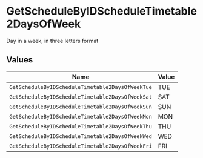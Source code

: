 # GetScheduleByIDScheduleTimetable2DaysOfWeek

Day in a week, in three letters format


## Values

| Name                                             | Value                                            |
| ------------------------------------------------ | ------------------------------------------------ |
| `GetScheduleByIDScheduleTimetable2DaysOfWeekTue` | TUE                                              |
| `GetScheduleByIDScheduleTimetable2DaysOfWeekSat` | SAT                                              |
| `GetScheduleByIDScheduleTimetable2DaysOfWeekSun` | SUN                                              |
| `GetScheduleByIDScheduleTimetable2DaysOfWeekMon` | MON                                              |
| `GetScheduleByIDScheduleTimetable2DaysOfWeekThu` | THU                                              |
| `GetScheduleByIDScheduleTimetable2DaysOfWeekWed` | WED                                              |
| `GetScheduleByIDScheduleTimetable2DaysOfWeekFri` | FRI                                              |